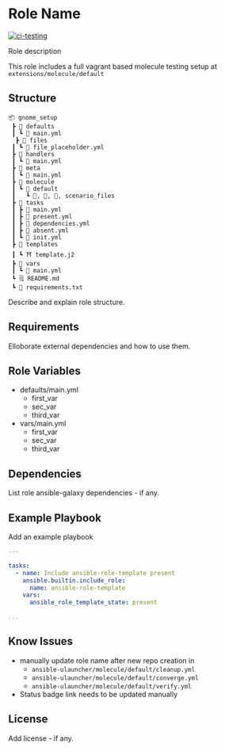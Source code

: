 Role Name
=========
[![ci-testing](https://github.com/philnewm/ansible-role-template/actions/workflows/molecule-ci.yml/badge.svg)](https://github.com/philnewm/ansible-role-template/actions/workflows/molecule-ci.yml)

Role description



This role includes a full vagrant based molecule testing setup at `extensions/molecule/default`

Structure
---------
```
📦 gnome_setup
 ┣ 📂 defaults
 ┃ ┗ 📜 main.yml
  ┣ 📂 files
 ┃ ┗ 📜 file_placeholder.yml
 ┣ 📂 handlers
 ┃ ┗ 📜 main.yml
 ┣ 📂 meta
 ┃ ┗ 📜 main.yml
 ┣ 📂 molecule
 ┃ ┗ 📂 default
 ┃   ┗ 📜, 📜, 📜, scenario_files
 ┣ 📂 tasks
 ┃ ┣ 📜 main.yml
 ┃ ┣ 📜 present.yml
 ┃ ┣ 📜 dependencies.yml
 ┃ ┣ 📜 absent.yml
 ┃ ┗ 📜 init.yml
 ┣ 📂 templates
 ┃ ┗ ⛩️ template.j2
 ┣ 📂 vars
 ┃ ┗ 📜 main.yml
 ┗ 🗒️ README.md
 ┗ 📓 requirements.txt

```

Describe and explain role structure. 

Requirements
------------

Elloborate external dependencies and how to use them.

Role Variables
--------------

* defaults/main.yml
  * first_var
  * sec_var
  * third_var
* vars/main.yml
  * first_var
  * sec_var
  * third_var


Dependencies
------------

List role ansible-galaxy dependencies - if any.

Example Playbook
----------------

Add an example playbook
```yaml
---

tasks:
  - name: Include ansible-role-template present
    ansible.builtin.include_role:
      name: ansible-role-template
    vars:
      ansible_role_template_state: present

...
```
Know Issues
-----------
* manually update role name after new repo creation in
  * `ansible-ulauncher/molecule/default/cleanup.yml`
  * `ansible-ulauncher/molecule/default/converge.yml`
  * `ansible-ulauncher/molecule/default/verify.yml`
* Status badge link needs to be updated manually

License
-------

Add license - if any.
